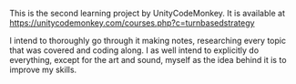This is the second learning project by UnityCodeMonkey. 
It is available at https://unitycodemonkey.com/courses.php?c=turnbasedstrategy

I intend to thoroughly go through it making notes, researching every topic that was covered and coding along. 
I as well intend to explicitly do everything, except for the art and sound, myself as the idea behind it is to improve my skills.
